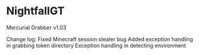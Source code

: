 # NightfallGT
Mercurial Grabber v1.03  

Change log: 
Fixed Minecraft session stealer bug 
Added exception handling in grabbing token directory 
Exception handling in detecting environment
